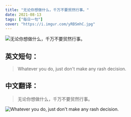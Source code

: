 ```yaml
---
title: "无论你想做什么，千万不要贸然行事。"
date: 2021-08-13
tags: ["每日一句"]
cover: "https://i.imgur.com/yRBSmhC.jpg"
---
```


![无论你想做什么，千万不要贸然行事。](https://i.imgur.com/LrQwWsN.jpg)

## 英文短句：
> Whatever you do, just don't make any rash decision.

<!--more-->

## 中文翻译：
> 无论你想做什么，千万不要贸然行事。

![Whatever you do, just don't make any rash decision.](https://i.imgur.com/kX9WPZd.jpg)

